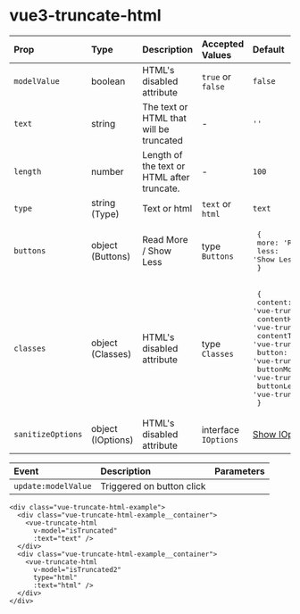 # vue3-truncate-html

| Prop              | Type              | Description                                | Accepted Values      | Default     |
| :---------------- | :---------------- | :----------------------------------------- | :------------------- | :---------- |
| `modelValue`      | boolean           | HTML's disabled attribute                  | `true` or `false`    | `false`     |
| `text`            | string            | The text or HTML that will be truncated    | -                    | `''`        |
| `length`          | number            | Length of the text or HTML after truncate. | -                    | `100`       |
| `type`            | string (Type)     | Text or html                               | `text` or `html`     | `text`      |
| `buttons`         | object (Buttons)  | Read More / Show Less                      | type `Buttons`       | <pre> { <br>    more: 'Read More', <br>    less: 'Show Less' <br> } </pre> |
| `classes`         | object (Classes)  | HTML's disabled attribute                  | type `Classes`       | <pre> { <br>    content: 'vue-truncate-html__content', <br>    contentHtml: 'vue-truncate-html__content_html', <br>    contentText: 'vue-truncate-html__content_text', <br>    button: 'vue-truncate-html__button', <br>    buttonMore: 'vue-truncate-html__button_more', <br>    buttonLess: 'vue-truncate-html__button_less', <br> } </pre> |
| `sanitizeOptions` | object (IOptions) | HTML's disabled attribute                  | interface `IOptions` | [Show IOptions](https://github.com/DefinitelyTyped/DefinitelyTyped/blob/master/types/sanitize-html/index.d.ts#L54)     |

| Event               | Description               | Parameters    |
| :------------------ | :------------------------ | :------------ |
| `update:modelValue` | Triggered on button click |               |


```vue
<div class="vue-truncate-html-example">
  <div class="vue-truncate-html-example__container">
    <vue-truncate-html
      v-model="isTruncated"
      :text="text" />
  </div>
  <div class="vue-truncate-html-example__container">
    <vue-truncate-html
      v-model="isTruncated2"
      type="html"
      :text="html" />
  </div>
</div>
```

<VueTruncateHtmlExample />

<script setup>
import VueTruncateHtmlExample from './VueTruncateHtmlExample.vue'
</script>
